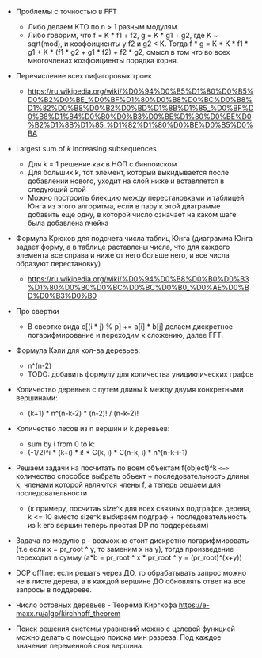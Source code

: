 - Проблемы с точностью в FFT
  - Либо делаем КТО по n > 1 разным модулям.
  - Либо говорим, что f = K * f1 + f2, g = K * g1 + g2, где K ~ sqrt(mod), и коэффициенты у f2 и g2 < K. Тогда f * g = K * K * f1 * g1 + K * (f1 * g2 + g1 * f2) + f2 * g2, смысл в том что во всех многочленах коэффициенты порядка корня.

- Перечисление всех пифагоровых троек
  - https://ru.wikipedia.org/wiki/%D0%94%D0%B5%D1%80%D0%B5%D0%B2%D0%BE_%D0%BF%D1%80%D0%B8%D0%BC%D0%B8%D1%82%D0%B8%D0%B2%D0%BD%D1%8B%D1%85_%D0%BF%D0%B8%D1%84%D0%B0%D0%B3%D0%BE%D1%80%D0%BE%D0%B2%D1%8B%D1%85_%D1%82%D1%80%D0%BE%D0%B5%D0%BA

- Largest sum of *k* increasing subsequences
  - Для k = 1 решение как в НОП с бинпоиском
  - Для больших k, тот элемент, который выкидывается после добавлении нового, уходит на слой ниже и вставляется в следующий слой
  - Можно построить биекцию между перестановками и таблицей Юнга из этого алгоритма, если в пару к этой диаграмме добавить еще одну, в которой число означает на каком шаге была добавлена ячейка

- Формула Крюков для подсчета числа таблиц Юнга (диаграмма Юнга задает форму, а в таблице раставлены числа, что для каждого элемента все справа и ниже от него больше него, и все числа образуют перестановку)
  - https://ru.wikipedia.org/wiki/%D0%94%D0%B8%D0%B0%D0%B3%D1%80%D0%B0%D0%BC%D0%BC%D0%B0_%D0%AE%D0%BD%D0%B3%D0%B0

- Про свертки
  - В свертке вида c[(i \* j) % p] += a[i] \* b[j] делаем дискретное логарифмирование и переходим к сложению, далее FFT.

- Формула Кэли для кол-ва деревьев:
  - n^(n-2)
  - TODO: добавить формулу для количества унициклических графов

- Количество деревьев с путем длины k между двумя конкретными вершинами:
  - (k+1) * n^(n-k-2) * (n-2)! / (n-k-2)! 

- Количество лесов из n вершин и k деревьев:
  - sum by i from 0 to k:
  - (-1/2)^i * (k+i) * i! * C(k, i) * C(n-k, i) * n^(n-k-i-1)

- Решаем задачи на посчитать по всем объектам f(object)^k `<=>` количество способов выбрать объект + последовательность длины k, членами которой являются члены f, а теперь решаем для последовательности
  - (к примеру, посчитаь size^k для всех связных подграфов дерева, k <= 10 вместо size^k выбираем подграф + последовательность из k его вершин теперь простая DP по поддеревьям)

- Задача по модулю p - возможно стоит дискретно логарифмировать (т.е если x = pr_root ^ y, то заменим x на y), тогда произведение переходит в сумму (a*b = pr_root ^ x * pr_root ^ y = (pr_root)^(x+y))

- DCP offline: если решать через ДО, то обрабатывать запрос можно не в листе дерева, а в каждой вершине ДО обновлять ответ на все запросы в поддереве.

- Число остовных деревьев - Теорема Киргхофа  https://e-maxx.ru/algo/kirchhoff_theorem

- Поиск решения системы уравнений можно с целевой функцией можно делать с помощью поиска мин разреза. Под каждое значение переменной своя вершина.
